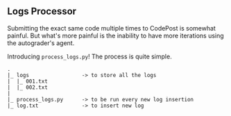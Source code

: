 ## Logs Processor

Submitting the exact same code multiple times to CodePost is somewhat painful. But what's more painful is the inability to have more iterations using the autograder's agent.

Introducing `process_logs.py`! The process is quite simple.
```
.
|_ logs                 -> to store all the logs
|  |_ 001.txt
|  |_ 002.txt
|
|_ process_logs.py      -> to be run every new log insertion
|_ log.txt              -> to insert new log
```
